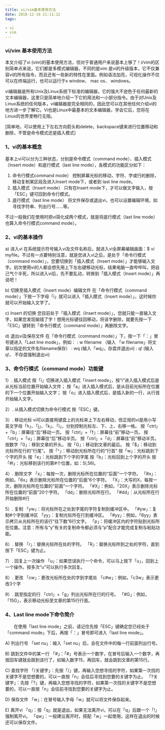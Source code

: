 ```yaml
---
title: vi/vim基本使用方法
date: 2018-12-10 21:11:12
tags: 

- vi
- vim
---
```


### vi/vim 基本使用方法

本文介绍了vi (vim)的基本使用方法，但对于普通用户来说基本上够了！i/vim的区别简单点来说，它们都是多模式编辑器，不同的是vim 是vi的升级版本，它不仅兼容vi的所有指令，而且还有一些新的特性在里面。例如语法加亮，可视化操作不仅可以在终端运行，也可以运行于x window、 mac os、 windows。

vi编辑器是所有Unix及Linux系统下标准的编辑器，它的强大不逊色于任何最新的文本编辑器，这里只是简单地介绍一下它的用法和一小部分指令。由于对Unix及 Linux系统的任何版本，vi编辑器是完全相同的，因此您可以在其他任何介绍vi的地方进一步了解它。Vi也是Linux中最基本的文本编辑器，学会它后，您将在Linux的世界里畅行无阻。

[简单地，可以使用上下左右方向箭头和delete，backspace键来进行位置移动和删除，不管是命令模式还是插入模式]

### 1、vi的基本概念
基本上vi可以分为三种状态，分别是命令模式（command mode）、插入模式（Insert mode）和底行模式（last line mode），各模式的功能区分如下：
1) 命令行模式command mode）
控制屏幕光标的移动，字符、字或行的删除，移动复制某区段及进入Insert mode下，或者到 last line mode。
2) 插入模式（Insert mode）
只有在Insert mode下，才可以做文字输入，按「ESC」键可回到命令行模式。
3) 底行模式（last line mode）
将文件保存或退出vi，也可以设置编辑环境，如寻找字符串、列出行号……等。

不过一般我们在使用时把vi简化成两个模式，就是将底行模式（last line mode）也算入命令行模式command mode）。

### 2、vi的基本操作
a) 进入vi
在系统提示符号输入vi及文件名称后，就进入vi全屏幕编辑画面：$ vi myfile。不过有一点要特别注意，就是您进入vi之后，是处于「命令行模式（command mode）」，您要切换到「插入模式（Insert mode）」才能够输入文字。初次使用vi的人都会想先用上下左右键移动光标，结果电脑一直哔哔叫，把自己气个半死，所以进入vi后，先不要乱动，转换到「插入模式（Insert mode）」再说吧！

b) 切换至插入模式（Insert mode）编辑文件
在「命令行模式（command mode）」下按一下字母「i」就可以进入「插入模式（Insert mode）」，这时候你就可以开始输入文字了。

c) Insert 的切换
您目前处于「插入模式（Insert mode）」，您就只能一直输入文字，如果您发现输错了字！想用光标键往回移动，将该字删除，就要先按一下「ESC」键转到「命令行模式（command mode）」再删除文字。

d) 退出vi及保存文件
在「命令行模式（command mode）」下，按一下「：」冒号键进入「Last line mode」，例如：
: w filename （输入 「w filename」将文章以指定的文件名filename保存）
: wq (输入「wq」，存盘并退出vi)
: q! (输入q!， 不存盘强制退出vi)

### 3、命令行模式（command mode）功能键
1）. 插入模式
按「i」切换进入插入模式「insert mode」，按“i”进入插入模式后是从光标当前位置开始输入文件；
按「a」进入插入模式后，是从目前光标所在位置的下一个位置开始输入文字；
按「o」进入插入模式后，是插入新的一行，从行首开始输入文字。

2）. 从插入模式切换为命令行模式
按「ESC」键。

3）. 移动光标
vi可以直接用键盘上的光标来上下左右移动，但正规的vi是用小写英文字母「h」、「j」、「k」、「l」，分别控制光标左、下、上、右移一格。
按「ctrl」+「b」：屏幕往“后”移动一页。
按「ctrl」+「f」：屏幕往“前”移动一页。
按「ctrl」+「u」：屏幕往“后”移动半页。
按「ctrl」+「d」：屏幕往“前”移动半页。
按数字「0」：移到文章的开头。
按「G」：移动到文章的最后。
按「$」：移动到光标所在行的“行尾”。
按「^」：移动到光标所在行的“行首”
按「w」：光标跳到下个字的开头
按「e」：光标跳到下个字的字尾
按「b」：光标回到上个字的开头
按「#l」：光标移到该行的第#个位置，如：5l,56l。

4）. 删除文字
「x」：每按一次，删除光标所在位置的“后面”一个字符。
「#x」：例如，「6x」表示删除光标所在位置的“后面”6个字符。
「X」：大写的X，每按一次，删除光标所在位置的“前面”一个字符。
「#X」：例如，「20X」表示删除光标所在位置的“前面”20个字符。
「dd」：删除光标所在行。
「#dd」：从光标所在行开始删除#行

5）. 复制
「yw」：将光标所在之处到字尾的字符复制到缓冲区中。
「#yw」：复制#个字到缓冲区
「yy」：复制光标所在行到缓冲区。
「#yy」：例如，「6yy」表示拷贝从光标所在的该行“往下数”6行文字。
「p」：将缓冲区内的字符贴到光标所在位置。注意：所有与“y”有关的复制命令都必须与“p”配合才能完成复制与粘贴功能。

6）. 替换
「r」：替换光标所在处的字符。
「R」：替换光标所到之处的字符，直到按下「ESC」键为止。

7）. 回复上一次操作
「u」：如果您误执行一个命令，可以马上按下「u」，回到上一个操作。按多次“u”可以执行多次回复。

8）. 更改
「cw」：更改光标所在处的字到字尾处
「c#w」：例如，「c3w」表示更改3个字

9）. 跳至指定的行
「ctrl」+「g」列出光标所在行的行号。
「#G」：例如，「15G」，表示移动光标至文章的第15行行首。

### 4、Last line mode下命令简介
　　在使用「last line mode」之前，请记住先按「ESC」键确定您已经处于「command mode」下后，再按「：」冒号即可进入「last line mode」。

A) 列出行号
「set nu」：输入「set nu」后，会在文件中的每一行前面列出行号。

B) 跳到文件中的某一行
「#」：「#」号表示一个数字，在冒号后输入一个数字，再按回车键就会跳到该行了，如输入数字15，再回车，就会跳到文章的第15行。

C) 查找字符
「/关键字」：先按「/」键，再输入您想寻找的字符，如果第一次找的关键字不是您想要的，可以一直按「n」会往后寻找到您要的关键字为止。
「?关键字」：先按「?」键，再输入您想寻找的字符，如果第一次找的关键字不是您想要的，可以一直按「n」会往前寻找到您要的关键字为止。

D) 保存文件
「w」：在冒号输入字母「w」就可以将文件保存起来。

E) 离开vi
「q」：按「q」就是退出，如果无法离开vi，可以在「q」后跟一个「!」强制离开vi。
「qw」：一般建议离开时，搭配「w」一起使用，这样在退出的时候还可以保存文件。